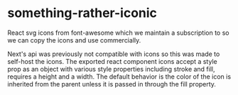 # something-rather-iconic
React svg icons from font-awesome which we maintain a subscription to so we can copy the icons and use commercially. 

Next's api was previously not compatible with icons so this was made to self-host the icons.
The exported react component icons accept a style prop as an object with various style properties including stroke and fill, requires a height and a width. 
The default behavior is the color of the icon is inherited from the parent unless it is passed in through the fill property.

